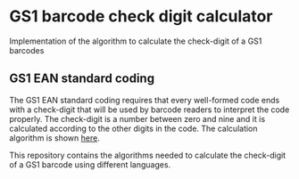 # GS1 barcode check digit calculator
Implementation of the algorithm to calculate the check-digit of a GS1 barcodes

## GS1 EAN standard coding
The GS1 EAN standard coding requires that every well-formed code ends with a check-digit that will be used by barcode readers to interpret the code properly. The check-digit is a number between zero and nine and it is calculated according to the other digits in the code. The calculation algorithm is shown [here](https://www.gs1.org/services/how-calculate-check-digit-manually).

This repository contains the algorithms needed to calculate the check-digit of a GS1 barcode using different languages.
